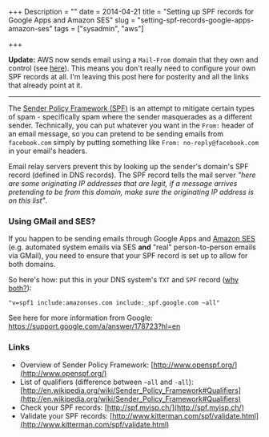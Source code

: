 +++
Description = ""
date = 2014-04-21
title = "Setting up SPF records for Google Apps and Amazon SES"
slug = "setting-spf-records-google-apps-amazon-ses"
tags = ["sysadmin", "aws"]

+++

**Update:** AWS now sends email using a `Mail-From` domain that they own and control (see [here](http://docs.aws.amazon.com/ses/latest/DeveloperGuide/spf.html)). This means you don't really need to configure your own SPF records at all. I'm leaving this post here for posterity and all the links that already point at it.

----

The [Sender Policy Framework (SPF)](http://www.openspf.org/) is an attempt to mitigate certain types of spam - specifically spam where the sender masquerades as a different sender. Technically, you can put whatever you want in the `From:` header of an email message, so you can pretend to be sending emails from `facebook.com` simply by putting something like `From: no-reply@facebook.com` in your email's headers.
<!--more-->
Email relay servers prevent this by looking up the sender's domain's SPF record (defined in DNS records). The SPF record tells the mail server _"here are some originating IP addresses that are legit, if a message arrives pretending to be from this domain, make sure the originating IP address is on this list"_.

### Using GMail and SES?

If you happen to be sending emails through Google Apps and [Amazon SES](http://aws.amazon.com/ses/) (e.g. automated system emails via SES **and** "real" person-to-person emails via GMail), you need to ensure that your SPF record is set up to allow for both domains.

So here's how: put this in your DNS system's `TXT` and `SPF` record ([why both?](http://en.wikipedia.org/wiki/Sender_Policy_Framework#Controversy)):

```text
"v=spf1 include:amazonses.com include:_spf.google.com ~all"
```

See here for more information from Google: https://support.google.com/a/answer/178723?hl=en

### Links
	
* Overview of Sender Policy Framework: [http://www.openspf.org/](http://www.openspf.org/)
* List of qualifiers (difference between `~all` and `-all`): [http://en.wikipedia.org/wiki/Sender_Policy_Framework#Qualifiers](http://en.wikipedia.org/wiki/Sender_Policy_Framework#Qualifiers)
* Check your SPF records: [http://spf.myisp.ch/](http://spf.myisp.ch/)
* Validate your SPF records: [http://www.kitterman.com/spf/validate.html](http://www.kitterman.com/spf/validate.html)
